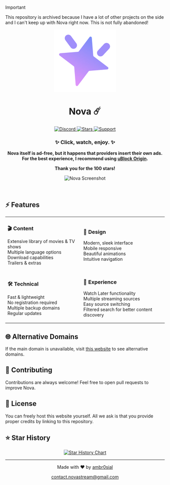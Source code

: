 > [!IMPORTANT]
> This repository is archived because I have a lot of other projects on the side and I can't keep up with Nova right now. This is not fully abandoned!

<div align="center">
  
  ![Nova](logo.png)
  <h1>Nova ☄️</h1>
  <p>
    <a href="https://discord.gg/s9kUZw7CqP">
      <img src="https://img.shields.io/discord/1328474718193586226?color=%237289DA&label=Discord&logo=discord&logoColor=white&style=for-the-badge" alt="Discord">
    </a>
    <a href="https://github.com/ambr0sial/nova/stargazers">
      <img src="https://img.shields.io/github/stars/ambr0sial/nova?color=%23A855F7&logo=github&style=for-the-badge" alt="Stars">
    </a>
    <a href="https://ko-fi.com/ambrosial">
      <img src="https://img.shields.io/badge/Support-Nova-%23A855F7?style=for-the-badge&logo=kofi&logoColor=white" alt="Support">
    </a>
  </p>
  <h3>✨ Click, watch, enjoy. ✨</h3>
  
  <p><strong>Nova itself is ad-free, but it happens that providers insert their own ads. For the best experience, I recommend using <a href="https://ublockorigin.com/">uBlock Origin</a>.</strong></p>
  <p><strong>Thank you for the 100 stars!</strong></p>
  
  <p align="center">
    <img alt="Nova Screenshot" src="https://iili.io/2iL3qAB.png" width="700">
  </p>
  <br>
</div>

## ⚡ Features

<div align="center">
<table>
<tr>
<td>

### 🎬 Content
Extensive library of movies & TV shows <br>
Multiple language options <br>
Download capabilities <br>
Trailers & extras

</td>
<td>

### 🎨 Design
Modern, sleek interface <br>
Mobile responsive <br>
Beautiful animations <br>
Intuitive navigation

</td>
</tr>
<tr>
<td>

### 🛠 Technical
Fast & lightweight <br>
No registration required <br>
Multiple backup domains <br>
Regular updates

</td>
<td>

### 🌟 Experience
Watch Later functionality <br>
Multiple streaming sources <br>
Easy source switching <br>
Filtered search for better content discovery

</td>
</tr>
</table>
</div>

## 🌐 Alternative Domains

If the main domain is unavailable, visit [this website](https://nova-domains.github.io) to see alternative domains.

## 🤝 Contributing

Contributions are always welcome! Feel free to open pull requests to improve Nova.

## 📝 License

You can freely host this website yourself. All we ask is that you provide proper credits by linking to this repository.

## ⭐ Star History

<div align="center">
<a href="https://star-history.com/#ambr0sial/nova&Timeline">
  <picture>
    <source media="(prefers-color-scheme: dark)" srcset="https://api.star-history.com/svg?repos=ambr0sial/nova&type=Timeline&theme=dark" />
    <source media="(prefers-color-scheme: light)" srcset="https://api.star-history.com/svg?repos=ambr0sial/nova&type=Timeline" />
    <img alt="Star History Chart" src="https://api.star-history.com/svg?repos=ambr0sial/nova&type=Timeline" />
  </picture>
</a>
</div>

<div align="center">
  
---
  
<p>Made with ❤️ by <a href="https://github.com/ambr0sial">ambr0sial</a></p>
<p>
  <a href="mailto:contact.novastream@gmail.com">contact.novastream@gmail.com</a>
</p>
  
</div> 
